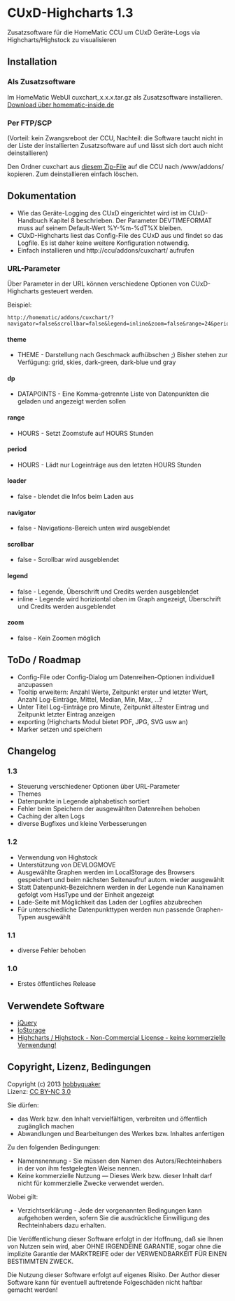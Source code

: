 # CUxD-Highcharts 1.3

Zusatzsoftware für die HomeMatic CCU um CUxD Geräte-Logs via Highcharts/Highstock zu visualisieren

## Installation

### Als Zusatzsoftware

Im HomeMatic WebUI cuxchart_x.x.x.tar.gz als Zusatzsoftware installieren. [Download über homematic-inside.de](http://homematic-inside.de/software/download/item/cuxd-highcharts)

### Per FTP/SCP
(Vorteil: kein Zwangsreboot der CCU, Nachteil: die Software taucht nicht in der Liste der installierten Zusatzsoftware auf und lässt sich dort auch nicht deinstallieren)

Den Ordner cuxchart aus [diesem Zip-File](https://github.com/hobbyquaker/CUxD-Highcharts/archive/master.zip) auf die CCU nach /www/addons/ kopieren. Zum deinstallieren einfach löschen.


## Dokumentation

* Wie das Geräte-Logging des CUxD eingerichtet wird ist im CUxD-Handbuch Kapitel 8 beschrieben. Der Parameter DEVTIMEFORMAT muss auf seinem Default-Wert %Y-%m-%dT%X bleiben.
* CUxD-Highcharts liest das Config-File des CUxD aus und findet so das Logfile. Es ist daher keine weitere Konfiguration notwendig.
* Einfach installieren und http://ccu/addons/cuxchart/ aufrufen

### URL-Parameter

Über Parameter in der URL können verschiedene Optionen von CUxD-Highcharts gesteuert werden.

Beispiel:    

    http://homematic/addons/cuxchart/?navigator=false&scrollbar=false&legend=inline&zoom=false&range=24&period=24&dp=CUX0600101:1.MEAN5MINUTES,CUX0600101:1.METER

#### theme

* THEME - Darstellung nach Geschmack aufhübschen ;) Bisher stehen zur Verfügung: grid, skies, dark-green, dark-blue und gray

#### dp

* DATAPOINTS - Eine Komma-getrennte Liste von Datenpunkten die geladen und angezeigt werden sollen

#### range

* HOURS - Setzt Zoomstufe auf HOURS Stunden

#### period

* HOURS - Lädt nur Logeinträge aus den letzten HOURS Stunden

#### loader

* false - blendet die Infos beim Laden aus

#### navigator

* false - Navigations-Bereich unten wird ausgeblendet

#### scrollbar

* false - Scrollbar wird ausgeblendet

#### legend

* false - Legende, Überschrift und Credits werden ausgeblendet
* inline - Legende wird horiziontal oben im Graph angezeigt, Überschrift und Credits werden ausgeblendet

#### zoom

* false - Kein Zoomen möglich

## ToDo / Roadmap


* Config-File oder Config-Dialog um Datenreihen-Optionen individuell anzupassen
* Tooltip erweitern: Anzahl Werte, Zeitpunkt erster und letzter Wert, Anzahl Log-Einträge, Mittel, Median, Min, Max, ...?
* Unter Titel Log-Einträge pro Minute, Zeitpunkt ältester Eintrag und Zeitpunkt letzter Eintrag anzeigen
* exporting (Highcharts Modul bietet PDF, JPG, SVG usw an)
* Marker setzen und speichern


## Changelog

### 1.3
* Steuerung verschiedener Optionen über URL-Parameter
* Themes
* Datenpunkte in Legende alphabetisch sortiert
* Fehler beim Speichern der ausgewählten Datenreihen behoben
* Caching der alten Logs
* diverse Bugfixes und kleine Verbesserungen

### 1.2
* Verwendung von Highstock
* Unterstützung von DEVLOGMOVE
* Ausgewählte Graphen werden im LocalStorage des Browsers gespeichert und beim nächsten Seitenaufruf autom. wieder ausgewählt
* Statt Datenpunkt-Bezeichnern werden in der Legende nun Kanalnamen gefolgt vom HssType und der Einheit angezeigt
* Lade-Seite mit Möglichkeit das Laden der Logfiles abzubrechen
* Für unterschiedliche Datenpunkttypen werden nun passende Graphen-Typen ausgewählt

### 1.1
* diverse Fehler behoben

### 1.0
* Erstes öffentliches Release



## Verwendete Software

* [jQuery](http://www.jquery.com)
* [loStorage](https://github.com/js-coder/loStorage.js)
* [Highcharts / Highstock - Non-Commercial License - keine kommerzielle Verwendung!](http://www.highcharts.com)

## Copyright, Lizenz, Bedingungen

Copyright (c) 2013 [hobbyquaker](https://github.com/hobbyquaker)   
Lizenz: [CC BY-NC 3.0](http://creativecommons.org/licenses/by-nc/3.0/de/)

Sie dürfen:    
 * das Werk bzw. den Inhalt vervielfältigen, verbreiten und öffentlich zugänglich machen
 * Abwandlungen und Bearbeitungen des Werkes bzw. Inhaltes anfertigen  

Zu den folgenden Bedingungen:   
 * Namensnennung - Sie müssen den Namen des Autors/Rechteinhabers in der von ihm festgelegten Weise nennen.
 * Keine kommerzielle Nutzung — Dieses Werk bzw. dieser Inhalt darf nicht für kommerzielle Zwecke verwendet werden.  

Wobei gilt:    
 * Verzichtserklärung - Jede der vorgenannten Bedingungen kann aufgehoben werden, sofern Sie die ausdrückliche Einwilligung des Rechteinhabers dazu erhalten.


Die Veröffentlichung dieser Software erfolgt in der Hoffnung, daß sie Ihnen von Nutzen sein wird, aber
OHNE IRGENDEINE GARANTIE, sogar ohne die implizite Garantie der MARKTREIFE oder der VERWENDBARKEIT FÜR EINEN
BESTIMMTEN ZWECK.

Die Nutzung dieser Software erfolgt auf eigenes Risiko. Der Author dieser Software kann für eventuell
auftretende Folgeschäden nicht haftbar gemacht werden!
